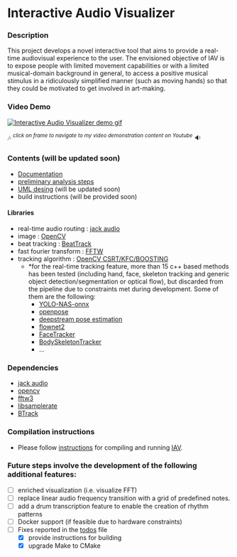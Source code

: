 # Interactive Audio Visualizer

### Description
This project develops a novel interactive tool that aims to provide a real-time audiovisual experience to the user. The envisioned objective of IAV is to expose people with limited movement capabilities or with a limited musical-domain background in general, to access a positive musical stimulus in a ridiculously simplified manner (such as moving hands) so that they could be motivated to get involved in art-making.

   
### Video Demo
    
[![Interactive Audio Visualizer demo gif](iav.gif)](https://youtu.be/y8mJdEyd31Y)


 :notes: <sup>*click on frame to navigate to my video demonstration content on Youtube*</sup> :sound:


### Contents (will be updated soon)

- [Documentation](docs/readme.md)
- [preliminary analysis steps](docs/preliminary_steps.md)
- [UML desing](uml.drawio) (will be updated soon)
- build instructions (will be provided soon)

#### Libraries
- real-time audio routing : [jack audio](https://jackaudio.org/)
- image : [OpenCV](https://opencv.org/)
- beat tracking : [BeatTrack](https://github.com/adamstark/BTrack)
- fast fourier transform : [FFTW](http://fftw.org/)
- tracking algorithm : [OpenCV CSRT/KFC/BOOSTING](https://docs.opencv.org/3.4/d9/df8/group__tracking.html)
  - *for the real-time tracking feature, more than 15 c++ based methods has been tested (including hand, face, skeleton tracking and generic object detection/segmentation or optical flow), but discarded from the pipeline due to constraints met during development. Some of them are the following:
     - [YOLO-NAS-onnx](https://github.com/pasquale90/YOLO-NAS-onnxruntime)
     - [openpose](https://github.com/pasquale90/openpose)
     - [deepstream pose estimation](https://github.com/NVIDIA-AI-IOT/deepstream_pose_estimation)
     - [flownet2](https://github.com/lmb-freiburg/flownet2)
     - [FaceTracker](https://github.com/kylemcdonald/FaceTracker)
     - [BodySkeletonTracker](https://github.com/derzu/BodySkeletonTracker)
     - ...

### Dependencies
 - [jack audio](https://jackaudio.org/)
 - [opencv](https://opencv.org/)
 - [fftw3](http://fftw.org/)
 - [libsamplerate](https://github.com/libsndfile/libsamplerate)
 - [BTrack](https://github.com/pasquale90/BTrack)

### Compilation instructions
  - Please follow [instructions](instructions.md) for compiling and running [IAV](https://github.com/pasquale90/interactive-audio-visualizer).

### Future steps involve the development of the following additional features: 
- [ ] enriched visualization (i.e. visualize FFT)
- [ ] replace linear audio frequency transition with a grid of predefined notes.
- [ ] add a drum transcription feature to enable the creation of rhythm patterns
- [ ] Docker support (if feasible due to hardware constraints)
- [ ] Fixes reported in the [todos](todos) file
  - [x] provide instructions for building
  - [x] upgrade Make to CMake
